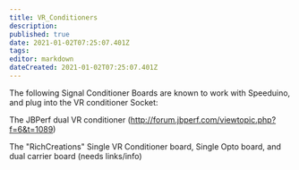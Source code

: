```yaml
---
title: VR_Conditioners
description: 
published: true
date: 2021-01-02T07:25:07.401Z
tags: 
editor: markdown
dateCreated: 2021-01-02T07:25:07.401Z
---
```


The following Signal Conditioner Boards are known to work with Speeduino, and plug into the VR conditioner Socket:

The JBPerf dual VR conditioner (http://forum.jbperf.com/viewtopic.php?f=6&t=1089)

The "RichCreations" Single VR Conditioner board, Single Opto board, and dual carrier board (needs links/info)